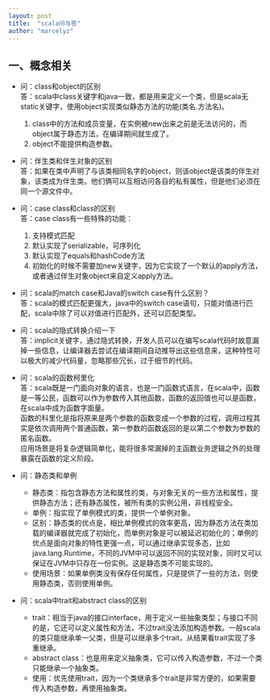 ```yaml
---
layout: post
title:  "scala问与答"
author: "marcelyz"
---
```


## 一、概念相关
- 问：class和object的区别<br>
答：scala中class关键字和java一致，都是用来定义一个类，但是scala无static关键字，使用object实现类似静态方法的功能(类名.方法名)。  
    1. class中的方法和成员变量，在实例被new出来之前是无法访问的，而object属于静态方法，在编译期间就生成了。  
    2. object不能提供构造参数。  

- 问：伴生类和伴生对象的区别<br>
答：如果在类中声明了与该类相同名字的object，则该object是该类的伴生对象，该类成为伴生类。他们俩可以互相访问各自的私有属性，但是他们必须在同一个源文件中。

- 问：case class和class的区别  
答：case class有一些特殊的功能：  
    1. 支持模式匹配  
    2. 默认实现了serializable，可序列化  
    3. 默认实现了equals和hashCode方法  
    4. 初始化的时候不需要加new关键字，因为它实现了一个默认的apply方法，或者通过伴生对象object来自定义apply方法。  

- 问：scala的match case和Java的switch case有什么区别？<br/>
答：scala的模式匹配更强大，java中的switch case语句，只能对值进行匹配，scala中除了可以对值进行匹配外，还可以匹配类型。

- 问：scala的隐式转换介绍一下  
答：implicit关键字，通过隐式转换，开发人员可以在编写scala代码时故意漏掉一些信息，让编译器去尝试在编译期间自动推导出这些信息来，这种特性可以极大的减少代码量，忽略那些冗长，过于细节的代码。

- 问：scala的函数柯里化  
答：scala既是一门面向对象的语言，也是一门函数式语言，在scala中，函数是一等公民，函数可以作为参数传入其他函数，函数的返回值也可以是函数，在scala中成为函数字面量。  
函数的科里化是指将原来是两个参数的函数变成一个参数的过程，调用过程其实是依次调用两个普通函数，第一参数的函数返回的是以第二个参数为参数的匿名函数。  
应用场景是将复杂逻辑简单化，能将很多常漏掉的主函数业务逻辑之外的处理暴露在函数的定义阶段。

- 问：静态类和单例  
    * 静态类：指包含静态方法和属性的类，与对象无关的一些方法和属性，提供静态方法；还有静态属性，被所有类的实例公用，非线程安全。
    * 单例：指实现了单例模式的类，提供一个单例对象。
    * 区别：静态类的优点是，相比单例模式的效率更高，因为静态方法在类加载的编译器就完成了初始化，而单例对象是可以被延迟初始化的；单例的优点是面向对象的特性更强一点，可以通过继承实现多态，比如java.lang.Runtime，不同的JVM中可以返回不同的实现对象，同时又可以保证在JVM中只存在一份实例。这是静态类不可能实现的。
    * 使用场景：如果单例类没有保存任何属性，只是提供了一些的方法，则使用静态类，否则使用单例。

- 问：scala中trait和abstract class的区别  
    * trait：相当于java的接口interface，用于定义一些抽象类型；与接口不同的是，它还可以定义属性和方法，不过trait没法添加构造参数。一般scala的类只能继承单一父类，但是可以继承多个trait，从结果看trait实现了多重继承。  
    * abstract class：也是用来定义抽象类，它可以传入构造参数，不过一个类只能继承一个抽象类。
    * 使用：优先使用trait，因为一个类继承多个trait是非常方便的，如果需要传入构造参数，再使用抽象类。

